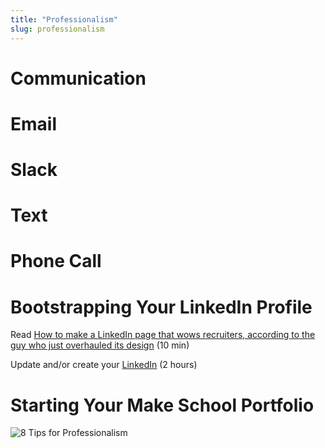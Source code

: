 ```yaml
---
title: "Professionalism"
slug: professionalism
---
```


# Communication

# Email

# Slack

# Text

# Phone Call


# Bootstrapping Your LinkedIn Profile

Read [How to make a LinkedIn page that wows recruiters, according to the guy who just overhauled its design](https://amp-businessinsider-com.cdn.ampproject.org/c/s/amp.businessinsider.com/how-to-best-use-your-linkedin-page-2017-3) (10 min)

Update and/or create your [LinkedIn](https://www.linkedin.com/) (2 hours)

# Starting Your Make School Portfolio


![8 Tips for Professionalism](https://www.youtube.com/watch?v=0o3INMBL58w)
